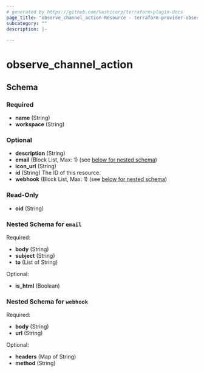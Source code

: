 ```yaml
---
# generated by https://github.com/hashicorp/terraform-plugin-docs
page_title: "observe_channel_action Resource - terraform-provider-observe"
subcategory: ""
description: |-
  
---
```

# observe_channel_action



<!-- schema generated by tfplugindocs -->
## Schema

### Required

- **name** (String)
- **workspace** (String)

### Optional

- **description** (String)
- **email** (Block List, Max: 1) (see [below for nested schema](#nestedblock--email))
- **icon_url** (String)
- **id** (String) The ID of this resource.
- **webhook** (Block List, Max: 1) (see [below for nested schema](#nestedblock--webhook))

### Read-Only

- **oid** (String)

<a id="nestedblock--email"></a>
### Nested Schema for `email`

Required:

- **body** (String)
- **subject** (String)
- **to** (List of String)

Optional:

- **is_html** (Boolean)


<a id="nestedblock--webhook"></a>
### Nested Schema for `webhook`

Required:

- **body** (String)
- **url** (String)

Optional:

- **headers** (Map of String)
- **method** (String)

